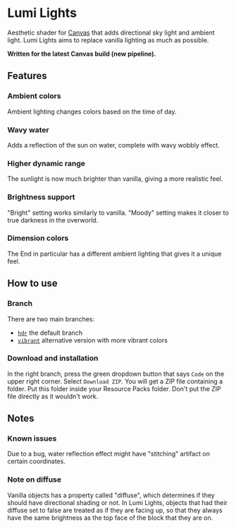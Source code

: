 # Lumi Lights
Aesthetic shader for [Canvas](https://github.com/grondag/canvas) that adds directional sky light and ambient light. Lumi Lights aims to replace vanilla lighting as much as possible.

**Written for the latest Canvas build (new pipeline).**

## Features

### Ambient colors
Ambient lighting changes colors based on the time of day.

### Wavy water
Adds a reflection of the sun on water, complete with wavy wobbly effect.

### Higher dynamic range
The sunlight is now much brighter than vanilla, giving a more realistic feel.

### Brightness support
"Bright" setting works similarly to vanilla. "Moody" setting makes it closer to true darkness in the overworld.

### Dimension colors
The End in particular has a different ambient lighting that gives it a unique feel.

## How to use

### Branch

There are two main branches:
- [`hdr`](../../tree/hdr) the default branch
- [`vibrant`](../../tree/vibrant) alternative version with more vibrant colors

### Download and installation

In the right branch, press the green dropdown button that says `Code` on the upper right corner. Select `Download ZIP`. You will get a ZIP file containing a folder. Put this folder inside your Resource Packs folder. Don't put the ZIP file directly as it wouldn't work.

## Notes

### Known issues
Due to a bug, water reflection effect might have "stitching" artifact on certain coordinates.

### Note on diffuse
Vanilla objects has a property called "diffuse", which determines if they should have directional shading or not. In Lumi Lights, objects that had their diffuse set to false are treated as if they are facing up, so that they always have the same brightness as the top face of the block that they are on.

